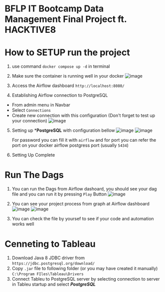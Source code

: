 # BFLP IT Bootcamp Data Management Final Project ft. HACKTIVE8

# How to SETUP run the project
1. use command `docker compose up -d` in terminal
2. Make sure the container is running well in your docker
   ![image](https://github.com/BFLPDEMejaTengah/FinalProject/assets/82045772/dffa5bbb-b7a1-45e5-ad4f-9dfb4e07ae89)
   
4. Access the Airflow dashboard `http://localhost:8080/`
5. Establishing Airflow connection to PostgreSQL
  - From admin menu in Navbar
  - Select `Connections`
  - Create new connection with this configuration (Don't forget to test up your connection)
    ![image](https://github.com/BFLPDEMejaTengah/FinalProject/assets/82045772/95f1ae94-a8df-449b-8bb6-691469b8dc07)
    
5. Setting up ***PostgreSQL** with configuration bellow
   ![image](https://github.com/BFLPDEMejaTengah/FinalProject/assets/82045772/7d3d18ea-df71-4e56-82df-5092a1bed4ef)
   ![image](https://github.com/BFLPDEMejaTengah/FinalProject/assets/82045772/70ebf15e-1fa1-4d99-a9cd-c9e171945507)

   For password you can fill it with `airflow` and for port you can refer the port on your docker airflow postgress port (usually `5434`)
   
6. Setting Up Complete

# Run The Dags
1. You can run the Dags from Airflow dashoard, you should see your dag file and you can run it by pressing `Play` Button
![image](https://github.com/BFLPDEMejaTengah/FinalProject/assets/82045772/a65cb826-5396-4097-9328-3ea11335b026)

2. You can see your project  process from graph at Airflow dashboard
![image](https://github.com/BFLPDEMejaTengah/FinalProject/assets/82045772/a3a32f1b-b32a-4ae6-b6bf-6ea20112868e)
![image](https://github.com/BFLPDEMejaTengah/FinalProject/assets/82045772/36925a87-6fe3-4e20-a95d-721c771c9c76)

3. You can check the file by yoursef to see if your code and automation works well

# Cenneting to Tableau
1. Download Java 8 JDBC driver from `https://jdbc.postgresql.org/download/`
2. Copy `.jar` file to following folder (or you may have created it manually) `C:\Program FIles\Tableau\Drivers`
3. Connect Tableu to PostgreSQL server by selecting connection to server in Tableu startup and select ***PostgreSQL***

 
